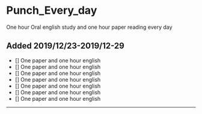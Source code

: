 # Punch_Every_day
One hour Oral english study and one hour paper reading every day

## Added 2019/12/23-2019/12-29
-  [] One paper and one hour english
-  [] One paper and one hour english
-  [] One paper and one hour english
-  [] One paper and one hour english
-  [] One paper and one hour english
-  [] One paper and one hour english
-  [] One paper and one hour english
---
